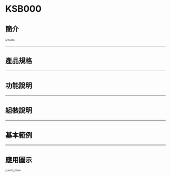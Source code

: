 # KSB000

## 簡介

<img src="images/KSB000/001.jpg" alt="00000" style="zoom:48%;" />



------
## 產品規格
------
## 功能說明
------
## 組裝說明
------
## 基本範例
------
## 應用圖示

<img src="images/KSB000/000.png" alt="00000" style="zoom:40%;" /><img src="images/KSB000/000.png" alt="00000" style="zoom:40%;" />

